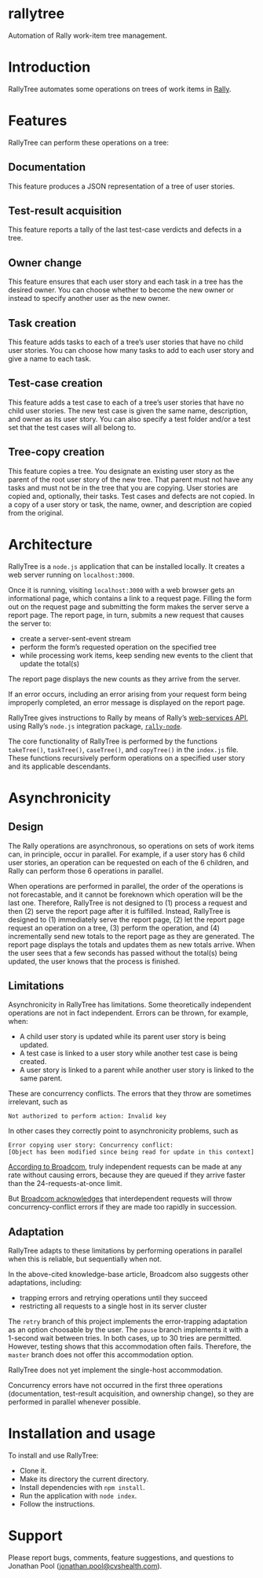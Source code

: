 # rallytree
Automation of Rally work-item tree management.

# Introduction
RallyTree automates some operations on trees of work items in [Rally](https://www.broadcom.com/products/software/agile-development/rally-software). 

# Features
RallyTree can perform these operations on a tree:

## Documentation
This feature produces a JSON representation of a tree of user stories.

## Test-result acquisition
This feature reports a tally of the last test-case verdicts and defects in a tree.

## Owner change
This feature ensures that each user story and each task in a tree has the desired owner. You can choose whether to become the new owner or instead to specify another user as the new owner.

## Task creation
This feature adds tasks to each of a tree&rsquo;s user stories that have no child user stories. You can choose how many tasks to add to each user story and give a name to each task.

## Test-case creation
This feature adds a test case to each of a tree&rsquo;s user stories that have no child user stories. The new test case is given the same name, description, and owner as its user story. You can also specify a test folder and/or a test set that the test cases will all belong to.

## Tree-copy creation
This feature copies a tree. You designate an existing user story as the parent of the root user story of the new tree. That parent must not have any tasks and must not be in the tree that you are copying. User stories are copied and, optionally, their tasks. Test cases and defects are not copied. In a copy of a user story or task, the name, owner, and description are copied from the original.

# Architecture
RallyTree is a `node.js` application that can be installed locally. It creates a web server running on `localhost:3000`.

Once it is running, visiting `localhost:3000` with a web browser gets an informational page, which contains a link to a request page. Filling the form out on the request page and submitting the form makes the server serve a report page. The report page, in turn, submits a new request that causes the server to:

- create a server-sent-event stream
- perform the form’s requested operation on the specified tree
- while processing work items, keep sending new events to the client that update the total(s)

The report page displays the new counts as they arrive from the server.

If an error occurs, including an error arising from your request form being improperly completed, an error message is displayed on the report page.

RallyTree gives instructions to Rally by means of Rally’s [web-services API](https://rally1.rallydev.com/slm/doc/webservice/), using Rally’s `node.js` integration package, [`rally-node`](https://github.com/RallyTools/rally-node).

The core functionality of RallyTree is performed by the functions `takeTree()`, `taskTree()`, `caseTree()`, and `copyTree()` in the `index.js` file. These functions recursively perform operations on a specified user story and its applicable descendants.

# Asynchronicity

## Design
The Rally operations are asynchronous, so operations on sets of work items can, in principle, occur in parallel. For example, if a user story has 6 child user stories, an operation can be requested on each of the 6 children, and Rally can perform those 6 operations in parallel.

When operations are performed in parallel, the order of the operations is not forecastable, and it cannot be foreknown which operation will be the last one. Therefore, RallyTree is not designed to (1) process a request and then (2) serve the report page after it is fulfilled. Instead, RallyTree is designed to (1) immediately serve the report page, (2) let the report page request an operation on a tree, (3) perform the operation, and (4) incrementally send new totals to the report page as they are generated. The report page displays the totals and updates them as new totals arrive. When the user sees that a few seconds has passed without the total(s) being updated, the user knows that the process is finished.

## Limitations
Asynchronicity in RallyTree has limitations. Some theoretically independent operations are not in fact independent. Errors can be thrown, for example, when:

- A child user story is updated while its parent user story is being updated.
- A test case is linked to a user story while another test case is being created.
- A user story is linked to a parent while another user story is linked to the same parent.

These are concurrency conflicts. The errors that they throw are sometimes irrelevant, such as

```
Not authorized to perform action: Invalid key
```

In other cases they correctly point to asynchronicity problems, such as

```
Error copying user story: Concurrency conflict:
[Object has been modified since being read for update in this context]
```

[According to Broadcom](https://community.broadcom.com/enterprisesoftware/communities/community-home/digestviewer/viewthread?GroupId=2437&MessageKey=a41c7c1b-f37b-4eb3-9647-b8d518341f86&CommunityKey=f303f769-8d4c-44d9-924c-3845bba6444e&tab=digestviewer&ReturnUrl=%2Fenterprisesoftware%2Fcommunities%2Fcommunity-home%2Fdigestviewer%3FCommunityKey%3Df303f769-8d4c-44d9-924c-3845bba6444e), truly independent requests can be made at any rate without causing errors, because they are queued if they arrive faster than the 24-requests-at-once limit.

But [Broadcom acknowledges](https://knowledge.broadcom.com/external/article?articleId=77114) that interdependent requests will throw concurrency-conflict errors if they are made too rapidly in succession.

## Adaptation

RallyTree adapts to these limitations by performing operations in parallel when this is reliable, but sequentially when not.

In the above-cited knowledge-base article, Broadcom also suggests other adaptations, including:

- trapping errors and retrying operations until they succeed
- restricting all requests to a single host in its server cluster

The `retry` branch of this project implements the error-trapping adaptation as an option choosable by the user. The `pause` branch implements it with a 1-second wait between tries. In both cases, up to 30 tries are permitted. However, testing shows that this accommodation often fails. Therefore, the `master` branch does not offer this accommodation option.

RallyTree does not yet implement the single-host accommodation.

Concurrency errors have not occurred in the first three operations (documentation, test-result acquisition, and ownership change), so they are performed in parallel whenever possible.

# Installation and usage
To install and use RallyTree:

- Clone it.
- Make its directory the current directory.
- Install dependencies with `npm install`.
- Run the application with `node index`.
- Follow the instructions.

# Support
Please report bugs, comments, feature suggestions, and questions to Jonathan Pool (jonathan.pool@cvshealth.com).
